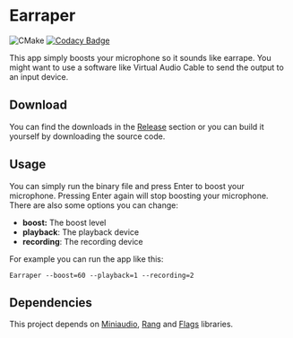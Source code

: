 # Earraper
![CMake](https://github.com/dodiayar/Earraper/workflows/CMake/badge.svg)
[![Codacy Badge](https://app.codacy.com/project/badge/Grade/2e97e24d37ec498fb4df204b1bcd4d45)](https://www.codacy.com/gh/dodiayar/Earraper/dashboard?utm_source=github.com&amp;utm_medium=referral&amp;utm_content=dodiayar/Earraper&amp;utm_campaign=Badge_Grade)

This app simply boosts your microphone so it sounds like earrape. You might want to use a software like Virtual Audio Cable to send the output to an input device.

## Download
You can find the downloads in the [Release](https://github.com/dodiayar/Earraper/releases) section or you can build it yourself by downloading the source code.

## Usage
You can simply run the binary file and press Enter to boost your microphone. Pressing Enter again will stop boosting your microphone. There are also some options you can change:

- **boost:** The boost level
- **playback**: The playback device
- **recording**: The recording device

For example you can run the app like this:

    Earraper --boost=60 --playback=1 --recording=2

## Dependencies

This project depends on [Miniaudio](https://github.com/mackron/miniaudio), [Rang](https://github.com/agauniyal/rang) and [Flags](https://github.com/sailormoon/flags) libraries.
